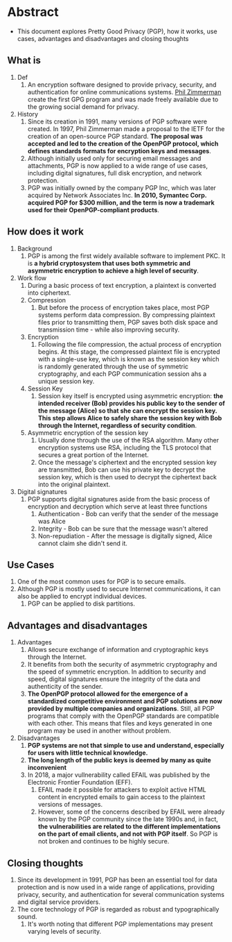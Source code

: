 # Abstract

- This document explores Pretty Good Privacy (PGP), how it works, use cases, advantages and disadvantages and closing thoughts

## What is

1. Def
   1. An encryption software designed to provide privacy, security, and authentication for online communications systems. [Phil Zimmerman](https://www.philzimmermann.com/EN/essays/WhyIWrotePGP.html) create the first GPG program and was made freely available due to the growing social demand for privacy.
2. History
   1. Since its creation in 1991, many versions of PGP software were created. In 1997, Phil Zimmerman made a proposal to the IETF for the creation of an open-source PGP standard. **The proposal was accepted and led to the creation of the OpenPGP protocol, which defines standards formats for encryption keys and messages**.
   2. Although initially used only for securing email messages and attachments, PGP is now applied to a wide range of use cases, including digital signatures, full disk encryption, and network protection.
   3. PGP was initially owned by the company PGP Inc, which was later acquired by Network Associates Inc. **In 2010, Symantec Corp. acquired PGP for \$300 million, and the term is now a trademark used for their OpenPGP-compliant products**.

## How does it work

1. Background
   1. PGP is among the first widely available software to implement PKC. It is **a hybrid cryptosystem that uses both symmetric and asymmetric encryption to achieve a high level of security**.
2. Work flow
   1. During a basic process of text encryption, a plaintext is converted into ciphertext.
   2. Compression
      1. But before the process of encryption takes place, most PGP systems perform data compression. By compressing plaintext files prior to transmitting them, PGP saves both disk space and transmission time - while also improving security.
   3. Encryption
      1. Following the file compression, the actual process of encryption begins. At this stage, the compressed plaintext file is encrypted with a single-use key, which is known as the session key which is randomly generated through the use of symmetric cryptography, and each PGP communication session ahs a unique session key.
   4. Session Key
      1. Session key itself is encrypted using asymmetric encryption: **the intended receiver (Bob) provides his public key to the sender of the message (Alice) so that she can encrypt the session key. This step allows Alice to safely share the session key with Bob through the Internet, regardless of security condition**.
   5. Asymmetric encryption of the session key
      1. Usually done through the use of the RSA algorithm. Many other encryption systems use RSA, including the TLS protocol that secures a great portion of the Internet.
      2. Once the message's ciphertext and the encrypted session key are transmitted, Bob can use his private key to decrypt the session key, which is then used to decrypt the ciphertext back into the original plaintext.
3. Digital signatures
   1. PGP supports digital signatures aside from the basic process of encryption and decryption which serve at least three functions
      1. Authentication - Bob can verify that the sender of the message was Alice
      2. Integrity - Bob can be sure that the message wasn't altered
      3. Non-repudiation - After the message is digitally signed, Alice cannot claim she didn't send it.

## Use Cases

1. One of the most common uses for PGP is to secure emails.
2. Although PGP is mostly used to secure Internet communications, it can also be applied to encrypt individual devices.
   1. PGP can be applied to disk partitions.

## Advantages and disadvantages

1. Advantages
   1. Allows secure exchange of information and cryptographic keys through the Internet.
   2. It benefits from both the security of asymmetric cryptography and the speed of symmetric encryption. In addition to security and speed, digital signatures ensure the integrity of the data and authenticity of the sender.
   3. **The OpenPGP protocol allowed for the emergence of a standardized competitive environment and PGP solutions are now provided by multiple companies and organizations**. Still, all PGP programs that comply with the OpenPGP standards are compatible with each other. This means that files and keys generated in one program may be used in another without problem.
2. Disadvantages
   1. **PGP systems are not that simple to use and understand, especially for users with little technical knowledge.**
   2. **The long length of the public keys is deemed by many as quite inconvenient**
   3. In 2018, a major vullnerability called EFAIL was published by the Electronic Frontier Foundation (EFF).
      1. EFAIL made it possible for attackers to exploit active HTML content in encrypted emails to gain access to the plaintext versions of messages.
      2. However, some of the concerns described by EFAIL were already known by the PGP community since the late 1990s and, in fact, **the vulnerabilities are related to the different implementations on the part of email clients, and not with PGP itself**. So PGP is not broken and continues to be highly secure.

## Closing thoughts

1. Since its development in 1991, PGP has been an essential tool for data protection and is now used in a wide range of applications, providing privacy, security, and authentication for several communication systems and digital service providers.
2. The core technology of PGP is regarded as robust and typographically sound.
   1. It's worth noting that different PGP implementations may present varying levels of security.